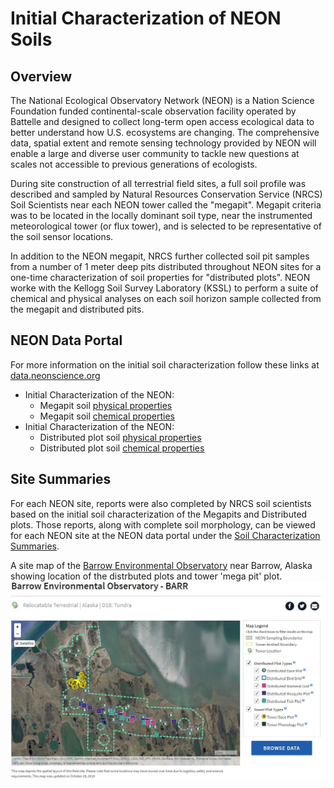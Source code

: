 # Initial Characterization of NEON Soils

## Overview

The National Ecological Observatory Network (NEON) is a Nation Science Foundation funded continental-scale observation facility operated by Battelle and designed to collect long-term open access ecological data to better understand how U.S. ecosystems are changing. The comprehensive data, spatial extent and remote sensing technology provided by NEON will enable a large and diverse user community to tackle new questions at scales not accessible to previous generations of ecologists.

During site construction of all terrestrial field sites, a full soil profile was described and sampled by Natural Resources Conservation Service (NRCS) Soil Scientists  near each NEON tower called the "megapit". Megapit criteria was to be located in the locally dominant soil type, near the instrumented meteorological tower (or flux tower), and is selected to be representative of the soil sensor locations. 

In addition to the NEON megapit, NRCS further collected soil pit samples from a number of 1 meter deep pits distributed throughout NEON sites for a one-time characterization of soil properties for "distributed plots". NEON worke with the Kellogg Soil Survey Laboratory (KSSL) to perform a suite of chemical and physical analyses on each soil horizon sample collected from the megapit and distributed pits. 

## NEON Data Portal

For more information on the initial soil characterization follow these links at [data.neonscience.org](https://data.neonscience.org/home)

- Initial Characterization of the NEON:
  - Megapit soil [physical properties](https://data.neonscience.org/data-product-view?dpCode=DP1.00096.001) 
  - Megapit soil [chemical properties](https://data.neonscience.org/data-product-view?dpCode=DP1.00097.001)
- Initial Characterization of the NEON: 
  - Distributed plot soil [physical properties](https://data.neonscience.org/data-product-view?dpCode=DP1.10047.001) 
  - Distributed plot soil [chemical properties](https://data.neonscience.org/data-product-view?dpCode=DP1.10008.001)

## Site Summaries

For each NEON site, reports were also completed by NRCS soil scientists based on the initial soil characterization of the Megapits and Distributed plots. Those reports, along with complete soil morphology, can be viewed for each NEON site at the NEON data portal under the [Soil Characterization Summaries](https://data.neonscience.org/en/documents/-/document_library_display/JEygRkSpUBoq/view/2361410).

A site map of the [Barrow Environmental Observatory](https://www.neonscience.org/field-sites/field-sites-map/BARR) near Barrow, Alaska showing location of the distrbuted plots and tower 'mega pit' plot.
![sitemap](https://github.com/swsalley/NEONsoil/blob/master/BARR-site-map.JPG)